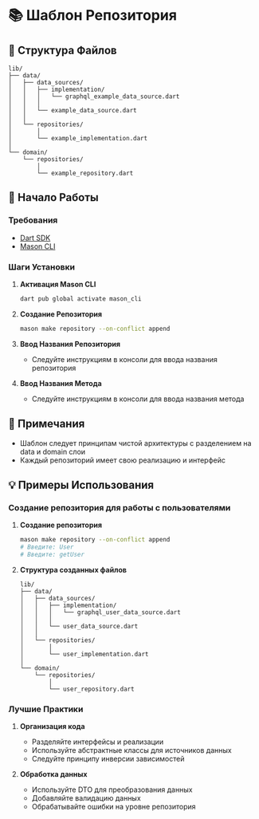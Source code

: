 # 📚 Шаблон Репозитория

## 📁 Структура Файлов

```
lib/
├── data/
│   ├── data_sources/
│   │   ├── implementation/
│   │   │   └── graphql_example_data_source.dart
│   │   │
│   │   └── example_data_source.dart
│   │
│   └── repositories/
│       │
│       └── example_implementation.dart
│
└── domain/
    └── repositories/
        │
        └── example_repository.dart
```

## 🚀 Начало Работы

### Требования
- [Dart SDK](https://dart.dev/get-dart)
- [Mason CLI](https://pub.dev/packages/mason_cli)

### Шаги Установки

1. **Активация Mason CLI**
   ```bash
   dart pub global activate mason_cli
   ```

2. **Создание Репозитория**
   ```bash
   mason make repository --on-conflict append
   ```

3. **Ввод Названия Репозитория**
   - Следуйте инструкциям в консоли для ввода названия репозитория

4. **Ввод Названия Метода**
   - Следуйте инструкциям в консоли для ввода названия метода

## 📝 Примечания
- Шаблон следует принципам чистой архитектуры с разделением на data и domain слои
- Каждый репозиторий имеет свою реализацию и интерфейс

## 💡 Примеры Использования

### Создание репозитория для работы с пользователями

1. **Создание репозитория**
   ```bash
   mason make repository --on-conflict append
   # Введите: User
   # Введите: getUser
   ```

2. **Структура созданных файлов**
   ```
   lib/
   ├── data/
   │   ├── data_sources/
   │   │   ├── implementation/
   │   │   │   └── graphql_user_data_source.dart
   │   │   │
   │   │   └── user_data_source.dart
   │   │
   │   └── repositories/
   │       │
   │       └── user_implementation.dart
   │
   └── domain/
       └── repositories/
           │
           └── user_repository.dart
   ```
   
### Лучшие Практики

1. **Организация кода**
   - Разделяйте интерфейсы и реализации
   - Используйте абстрактные классы для источников данных
   - Следуйте принципу инверсии зависимостей

2. **Обработка данных**
   - Используйте DTO для преобразования данных
   - Добавляйте валидацию данных
   - Обрабатывайте ошибки на уровне репозитория